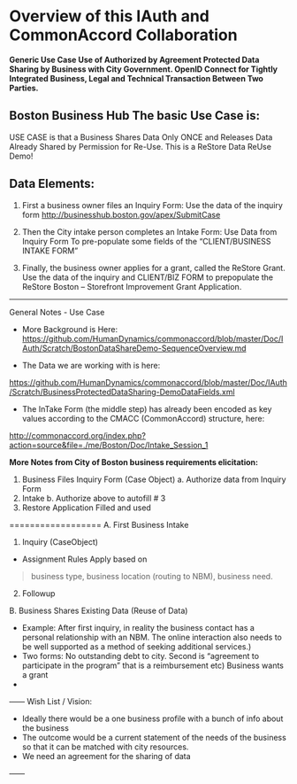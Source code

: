 

# Overview of this IAuth and CommonAccord Collaboration

**Generic Use Case Use of Authorized by Agreement Protected Data Sharing by Business with City Government.  OpenID Connect for Tightly Integrated Business, Legal and Technical Transaction Between Two Parties.**

## Boston Business Hub The basic Use Case is:

USE CASE is that a Business Shares Data Only ONCE and Releases Data Already Shared by Permission for Re-Use.  This is a ReStore Data ReUse Demo!

## Data Elements:

1. First a business owner files an Inquiry Form:
Use the data of the inquiry form http://businesshub.boston.gov/apex/SubmitCase

2. Then the City intake person completes an Intake Form:
Use Data from Inquiry Form To pre-populate some fields of the “CLIENT/BUSINESS INTAKE FORM”

3. Finally, the business owner applies for a grant, called the ReStore Grant.
Use the data of the inquiry and CLIENT/BIZ FORM to prepopulate the ReStore Boston – Storefront Improvement Grant Application.


____________________

General Notes - Use Case 



* More Background is Here:
https://github.com/HumanDynamics/commonaccord/blob/master/Doc/IAuth/Scratch/BostonDataShareDemo-SequenceOverview.md

* The Data we are working with is here: 

https://github.com/HumanDynamics/commonaccord/blob/master/Doc/IAuth/Scratch/BusinessProtectedDataSharing-DemoDataFields.xml

* The InTake Form (the middle step) has already been encoded as key values according to the CMACC (CommonAccord) structure, here:

http://commonaccord.org/index.php?action=source&file=./me/Boston/Doc/Intake_Session_1

**More Notes from City of Boston business requirements elicitation:**

1. Business Files Inquiry Form (Case Object)
a. Authorize data from Inquiry Form
2. Intake 
b. Authorize above to autofill # 3
3. Restore Application Filled and used 


==================
A. First Business Intake
1. Inquiry (CaseObject)
- Assignment Rules Apply based on 
> business type, business location (routing to NBM), business need.
2. Followup

B. Business Shares Existing Data (Reuse of Data)
* Example: After first inquiry, in reality the business contact has a personal relationship with an NBM.  The online interaction also needs to be well supported as a method of seeking additional services.)
* Two forms: No outstanding debt to city.  Second is “agreement to participate in the program” that is a reimbursement etc)
Business wants a grant
* 
——
Wish List / Vision:

* Ideally there would be a one business profile with a bunch of info about the business 
* The outcome would be a current statement of the needs of the business so that it can be matched with city resources.
* We need an agreement for the sharing of data

——

